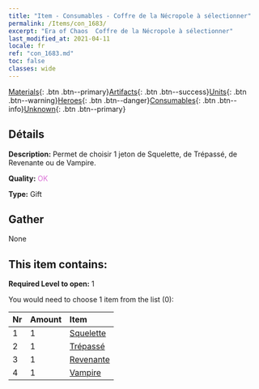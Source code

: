 ```yaml
---
title: "Item - Consumables - Coffre de la Nécropole à sélectionner"
permalink: /Items/con_1683/
excerpt: "Era of Chaos  Coffre de la Nécropole à sélectionner"
last_modified_at: 2021-04-11
locale: fr
ref: "con_1683.md"
toc: false
classes: wide
---
```

 [Materials](/fr/Items/){: .btn .btn--primary}[Artifacts](/fr/Items/Artifacts/){: .btn .btn--success}[Units](/fr/Items/Units/){: .btn .btn--warning}[Heroes](/fr/Items/Heroes/){: .btn .btn--danger}[Consumables](/fr/Items/Consumables/){: .btn .btn--info}[Unknown](/fr/Items/Unknown/){: .btn .btn--primary}

## Détails
 **Description:** Permet de choisir 1 jeton de Squelette, de Trépassé, de Revenante ou de Vampire.

 **Quality:** <span style="color: #DA70D6">OK</span>

 **Type:** Gift

## Gather

  None

## This item contains:

 **Required Level to open:** 1

 You would need to choose 1 item from the list (0):

  | Nr | Amount |     Item    |
  |:---|:-------|:------------|
  | 1 | 1 | [Squelette](/fr/Items/unt_208/) | 
  | 2 | 1 | [Trépassé](/fr/Items/unt_209/) | 
  | 3 | 1 | [Revenante](/fr/Items/unt_210/) | 
  | 4 | 1 | [Vampire](/fr/Items/unt_211/) | 
